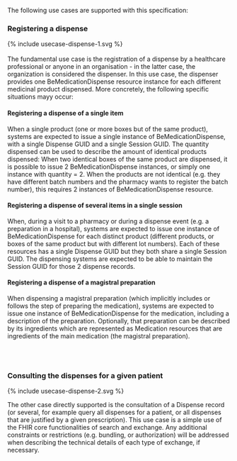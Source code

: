 
The following use cases are supported with this specification:

### Registering a dispense
<div>
{% include usecase-dispense-1.svg %}
</div>
<br/>
The fundamental use case is the registration of a dispense by a healthcare professional or anyone in an organisation - in the latter case, the organization is considered the dispenser.
In this use case, the dispenser provides one BeMedicationDispense resource instance for each different medicinal product dispensed. More concretely, the following specific situations mayy occur:

#### Registering a dispense of a single item  

When a single product (one or more boxes but of the same product), systems are expected to issue a single instance of BeMedicationDispense, with a single Dispense GUID and a single Session GUID.
The quantity dispensed can be used to describe the amount of identical products dispensed: When two identical boxes of the same product are dispensed, it is possible to issue 2 BeMedicationDispense instances, or simply one instance with quantity = 2. When the products are not identical (e.g. they have different batch numbers and the pharmacy wants to register the batch number), this requires 2 instances of BeMedicationDispense resource.


#### Registering a dispense of several items in a single session  
When, during a visit to a pharmacy or during a dispense event (e.g. a preparation in a hospital), systems are expected to issue one instance of BeMedicationDispense for each distinct product (different products, or boxes of the same product but with different lot numbers). Each of these resources has a single Dispense GUID but they both share a single Session GUID. The dispensing systems are expected to be able to maintain the Session GUID for those 2 dispense records.


#### Registering a dispense of a magistral preparation  
When dispensing a magistral preparation (which implicitly includes or follows the step of preparing the medication), systems are expected to issue one instance of BeMedicationDispense for the medication, including a description of the preparation. Optionally, that preparation can be described by its ingredients which are represented as Medication resources that are ingredients of the main medication (the magistral preparation).


<br/>
<br/>

### Consulting the dispenses for a given patient
<div>
{% include usecase-dispense-2.svg %}
</div>

The other case directly supported is the consultation of a Dispense record (or several, for example query all dispenses for a patient, or all dispenses that are justified by a given prescription).
This use case is a simple use of the FHIR core functionalities of search and exchange. Any additional constraints or restrictions (e.g. bundling, or authorization) will be addressed when describing the technical details of each type of exchange, if necessary.


<br/>
<br/>
